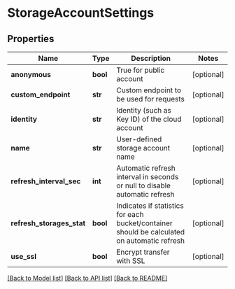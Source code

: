 # StorageAccountSettings

## Properties
Name | Type | Description | Notes
------------ | ------------- | ------------- | -------------
**anonymous** | **bool** | True for public account | [optional] 
**custom_endpoint** | **str** | Custom endpoint to be used for requests | [optional] 
**identity** | **str** | Identity (such as Key ID) of the cloud account | [optional] 
**name** | **str** | User-defined storage account name | [optional] 
**refresh_interval_sec** | **int** | Automatic refresh interval in seconds or null to disable automatic refresh | [optional] 
**refresh_storages_stat** | **bool** | Indicates if statistics for each bucket/container should be calculated on automatic refresh | [optional] 
**use_ssl** | **bool** | Encrypt transfer with SSL | [optional] 

[[Back to Model list]](../README.md#documentation-for-models) [[Back to API list]](../README.md#documentation-for-api-endpoints) [[Back to README]](../README.md)


